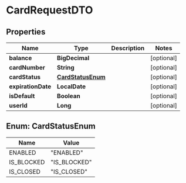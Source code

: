 # CardRequestDTO

## Properties

Name | Type | Description | Notes
------------ | ------------- | ------------- | -------------
**balance** | **BigDecimal** |  |  [optional]
**cardNumber** | **String** |  |  [optional]
**cardStatus** | [**CardStatusEnum**](#CardStatusEnum) |  |  [optional]
**expirationDate** | **LocalDate** |  |  [optional]
**isDefault** | **Boolean** |  |  [optional]
**userId** | **Long** |  |  [optional]

## Enum: CardStatusEnum

Name | Value
---- | -----
ENABLED | &quot;ENABLED&quot;
IS_BLOCKED | &quot;IS_BLOCKED&quot;
IS_CLOSED | &quot;IS_CLOSED&quot;



